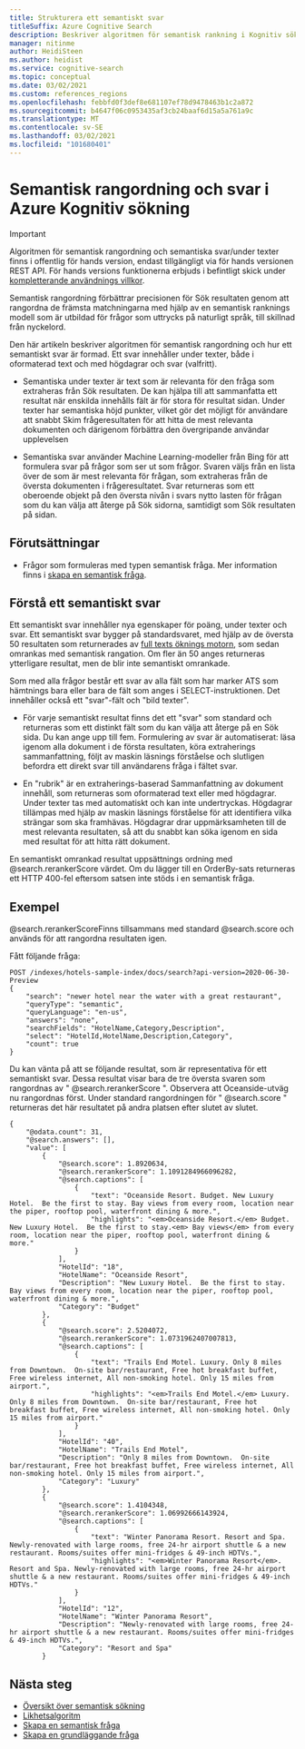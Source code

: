 ```yaml
---
title: Strukturera ett semantiskt svar
titleSuffix: Azure Cognitive Search
description: Beskriver algoritmen för semantisk rankning i Kognitiv sökning och hur du strukturerar semantiska svar och semantiska bild texter från en resultat uppsättning.
manager: nitinme
author: HeidiSteen
ms.author: heidist
ms.service: cognitive-search
ms.topic: conceptual
ms.date: 03/02/2021
ms.custom: references_regions
ms.openlocfilehash: febbfd0f3def8e681107ef78d9478463b1c2a872
ms.sourcegitcommit: b4647f06c0953435af3cb24baaf6d15a5a761a9c
ms.translationtype: MT
ms.contentlocale: sv-SE
ms.lasthandoff: 03/02/2021
ms.locfileid: "101680401"
---
```

# <a name="semantic-ranking-and-responses-in-azure-cognitive-search"></a>Semantisk rangordning och svar i Azure Kognitiv sökning

> [!IMPORTANT]
> Algoritmen för semantisk rangordning och semantiska svar/under texter finns i offentlig för hands version, endast tillgängligt via för hands versionen REST API. För hands versions funktionerna erbjuds i befintligt skick under [kompletterande användnings villkor](https://azure.microsoft.com/support/legal/preview-supplemental-terms/).

Semantisk rangordning förbättrar precisionen för Sök resultaten genom att rangordna de främsta matchningarna med hjälp av en semantisk ranknings modell som är utbildad för frågor som uttrycks på naturligt språk, till skillnad från nyckelord.

Den här artikeln beskriver algoritmen för semantisk rangordning och hur ett semantiskt svar är formad. Ett svar innehåller under texter, både i oformaterad text och med högdagrar och svar (valfritt).

+ Semantiska under texter är text som är relevanta för den fråga som extraheras från Sök resultaten. De kan hjälpa till att sammanfatta ett resultat när enskilda innehålls fält är för stora för resultat sidan. Under texter har semantiska höjd punkter, vilket gör det möjligt för användare att snabbt Skim frågeresultaten för att hitta de mest relevanta dokumenten och därigenom förbättra den övergripande användar upplevelsen

+ Semantiska svar använder Machine Learning-modeller från Bing för att formulera svar på frågor som ser ut som frågor. Svaren väljs från en lista över de som är mest relevanta för frågan, som extraheras från de översta dokumenten i frågeresultatet. Svar returneras som ett oberoende objekt på den översta nivån i svars nytto lasten för frågan som du kan välja att återge på Sök sidorna, samtidigt som Sök resultaten på sidan.

## <a name="prerequisites"></a>Förutsättningar

+ Frågor som formuleras med typen semantisk fråga. Mer information finns i [skapa en semantisk fråga](semantic-how-to-query-request.md).

## <a name="understanding-a-semantic-response"></a>Förstå ett semantiskt svar

Ett semantiskt svar innehåller nya egenskaper för poäng, under texter och svar. Ett semantiskt svar bygger på standardsvaret, med hjälp av de översta 50 resultaten som returnerades av [full texts öknings motorn](search-lucene-query-architecture.md), som sedan omrankas med semantisk rangation. Om fler än 50 anges returneras ytterligare resultat, men de blir inte semantiskt omrankade.

Som med alla frågor består ett svar av alla fält som har marker ATS som hämtnings bara eller bara de fält som anges i SELECT-instruktionen. Det innehåller också ett "svar"-fält och "bild texter".

+ För varje semantiskt resultat finns det ett "svar" som standard och returneras som ett distinkt fält som du kan välja att återge på en Sök sida. Du kan ange upp till fem. Formulering av svar är automatiserat: läsa igenom alla dokument i de första resultaten, köra extraherings sammanfattning, följt av maskin läsnings förståelse och slutligen befordra ett direkt svar till användarens fråga i fältet svar.

+ En "rubrik" är en extraherings-baserad Sammanfattning av dokument innehåll, som returneras som oformaterad text eller med högdagrar. Under texter tas med automatiskt och kan inte undertryckas. Högdagrar tillämpas med hjälp av maskin läsnings förståelse för att identifiera vilka strängar som ska framhävas. Högdagrar drar uppmärksamheten till de mest relevanta resultaten, så att du snabbt kan söka igenom en sida med resultat för att hitta rätt dokument.

En semantiskt omrankad resultat uppsättnings ordning med @search.rerankerScore värdet. Om du lägger till en OrderBy-sats returneras ett HTTP 400-fel eftersom satsen inte stöds i en semantisk fråga.

## <a name="example"></a>Exempel

@search.rerankerScoreFinns tillsammans med standard @search.score och används för att rangordna resultaten igen.

Fått följande fråga:

```http
POST /indexes/hotels-sample-index/docs/search?api-version=2020-06-30-Preview
{
    "search": "newer hotel near the water with a great restaurant",
    "queryType": "semantic",
    "queryLanguage": "en-us",
    "answers": "none",
    "searchFields": "HotelName,Category,Description",
    "select": "HotelId,HotelName,Description,Category",
    "count": true
}
```

Du kan vänta på att se följande resultat, som är representativa för ett semantiskt svar. Dessa resultat visar bara de tre översta svaren som rangordnas av " @search.rerankerScore ". Observera att Oceanside-utväg nu rangordnas först. Under standard rangordningen för " @search.score " returneras det här resultatet på andra platsen efter slutet av slutet.

```http
{
    "@odata.count": 31,
    "@search.answers": [],
    "value": [
        {
            "@search.score": 1.8920634,
            "@search.rerankerScore": 1.1091284966096282,
            "@search.captions": [
                {
                    "text": "Oceanside Resort. Budget. New Luxury Hotel.  Be the first to stay. Bay views from every room, location near the piper, rooftop pool, waterfront dining & more.",
                    "highlights": "<em>Oceanside Resort.</em> Budget. New Luxury Hotel.  Be the first to stay.<em> Bay views</em> from every room, location near the piper, rooftop pool, waterfront dining & more."
                }
            ],
            "HotelId": "18",
            "HotelName": "Oceanside Resort",
            "Description": "New Luxury Hotel.  Be the first to stay. Bay views from every room, location near the piper, rooftop pool, waterfront dining & more.",
            "Category": "Budget"
        },
        {
            "@search.score": 2.5204072,
            "@search.rerankerScore": 1.0731962407007813,
            "@search.captions": [
                {
                    "text": "Trails End Motel. Luxury. Only 8 miles from Downtown.  On-site bar/restaurant, Free hot breakfast buffet, Free wireless internet, All non-smoking hotel. Only 15 miles from airport.",
                    "highlights": "<em>Trails End Motel.</em> Luxury. Only 8 miles from Downtown.  On-site bar/restaurant, Free hot breakfast buffet, Free wireless internet, All non-smoking hotel. Only 15 miles from airport."
                }
            ],
            "HotelId": "40",
            "HotelName": "Trails End Motel",
            "Description": "Only 8 miles from Downtown.  On-site bar/restaurant, Free hot breakfast buffet, Free wireless internet, All non-smoking hotel. Only 15 miles from airport.",
            "Category": "Luxury"
        },
        {
            "@search.score": 1.4104348,
            "@search.rerankerScore": 1.06992666143924,
            "@search.captions": [
                {
                    "text": "Winter Panorama Resort. Resort and Spa. Newly-renovated with large rooms, free 24-hr airport shuttle & a new restaurant. Rooms/suites offer mini-fridges & 49-inch HDTVs.",
                    "highlights": "<em>Winter Panorama Resort</em>. Resort and Spa. Newly-renovated with large rooms, free 24-hr airport shuttle & a new restaurant. Rooms/suites offer mini-fridges & 49-inch HDTVs."
                }
            ],
            "HotelId": "12",
            "HotelName": "Winter Panorama Resort",
            "Description": "Newly-renovated with large rooms, free 24-hr airport shuttle & a new restaurant. Rooms/suites offer mini-fridges & 49-inch HDTVs.",
            "Category": "Resort and Spa"
        }
```

## <a name="next-steps"></a>Nästa steg

+ [Översikt över semantisk sökning](semantic-search-overview.md)
+ [Likhetsalgoritm](index-ranking-similarity.md)
+ [Skapa en semantisk fråga](semantic-how-to-query-request.md)
+ [Skapa en grundläggande fråga](search-query-create.md)